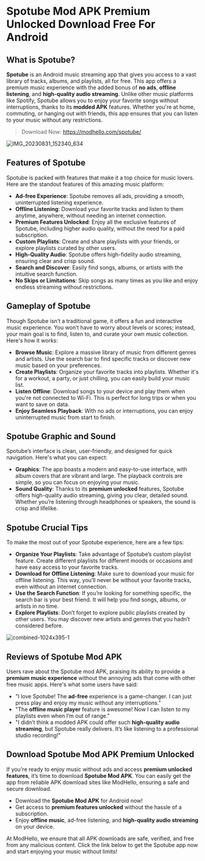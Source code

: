 # Spotube Mod APK Premium Unlocked Download Free For Android

## What is Spotube?

**Spotube** is an Android music streaming app that gives you access to a vast library of tracks, albums, and playlists, all for free. This app offers a premium music experience with the added bonus of **no ads**, **offline listening**, and **high-quality audio streaming**. Unlike other music platforms like Spotify, Spotube allows you to enjoy your favorite songs without interruptions, thanks to its **modded APK** features. Whether you're at home, commuting, or hanging out with friends, this app ensures that you can listen to your music without any restrictions.

>Download Now: https://modhello.com/spotube/

![IMG_20230831_152340_634](https://github.com/user-attachments/assets/71b2bc92-e177-4389-8cfe-67dc9e880940)


## Features of Spotube

Spotube is packed with features that make it a top choice for music lovers. Here are the standout features of this amazing music platform:

- **Ad-free Experience**: Spotube removes all ads, providing a smooth, uninterrupted listening experience.
- **Offline Listening**: Download your favorite tracks and listen to them anytime, anywhere, without needing an internet connection.
- **Premium Features Unlocked**: Enjoy all the exclusive features of Spotube, including higher audio quality, without the need for a paid subscription.
- **Custom Playlists**: Create and share playlists with your friends, or explore playlists curated by other users.
- **High-Quality Audio**: Spotube offers high-fidelity audio streaming, ensuring clear and crisp sound.
- **Search and Discover**: Easily find songs, albums, or artists with the intuitive search function.
- **No Skips or Limitations**: Skip songs as many times as you like and enjoy endless streaming without restrictions.

## Gameplay of Spotube

Though Spotube isn’t a traditional game, it offers a fun and interactive music experience. You won’t have to worry about levels or scores; instead, your main goal is to find, listen to, and curate your own music collection. Here's how it works:

- **Browse Music**: Explore a massive library of music from different genres and artists. Use the search bar to find specific tracks or discover new music based on your preferences.
- **Create Playlists**: Organize your favorite tracks into playlists. Whether it's for a workout, a party, or just chilling, you can easily build your music list.
- **Listen Offline**: Download songs to your device and play them when you're not connected to Wi-Fi. This is perfect for long trips or when you want to save on data.
- **Enjoy Seamless Playback**: With no ads or interruptions, you can enjoy uninterrupted music from start to finish.

## Spotube Graphic and Sound

Spotube’s interface is clean, user-friendly, and designed for quick navigation. Here's what you can expect:

- **Graphics**: The app boasts a modern and easy-to-use interface, with album covers that are vibrant and large. The playback controls are simple, so you can focus on enjoying your music.
- **Sound Quality**: Thanks to its **premium unlocked** features, Spotube offers high-quality audio streaming, giving you clear, detailed sound. Whether you’re listening through headphones or speakers, the sound is crisp and lifelike.

## Spotube Crucial Tips

To make the most out of your Spotube experience, here are a few tips:

- **Organize Your Playlists**: Take advantage of Spotube’s custom playlist feature. Create different playlists for different moods or occasions and have easy access to your favorite tracks.
- **Download for Offline Listening**: Make sure to download your music for offline listening. This way, you’ll never be without your favorite tracks, even without an internet connection.
- **Use the Search Function**: If you’re looking for something specific, the search bar is your best friend. It will help you find songs, albums, or artists in no time.
- **Explore Playlists**: Don’t forget to explore public playlists created by other users. You may discover new artists and genres that you hadn’t considered before.

![combined-1024x395-1](https://github.com/user-attachments/assets/4fc2b45c-e965-4332-8884-edbeb6ca9ac0)


## Reviews of Spotube Mod APK

Users rave about the Spotube mod APK, praising its ability to provide a **premium music experience** without the annoying ads that come with other free music apps. Here's what some users have said:

- "I love Spotube! The **ad-free** experience is a game-changer. I can just press play and enjoy my music without any interruptions."
- "The **offline music player** feature is awesome! Now I can listen to my playlists even when I’m out of range."
- "I didn’t think a modded APK could offer such **high-quality audio streaming**, but Spotube really delivers. It’s like listening to a professional studio recording!"

## Download Spotube Mod APK Premium Unlocked

If you're ready to enjoy music without ads and access **premium unlocked features**, it’s time to download **Spotube Mod APK**. You can easily get the app from reliable APK download sites like ModHello, ensuring a safe and secure download.

- Download the **Spotube Mod APK** for Android now!
- Get access to **premium features unlocked** without the hassle of a subscription.
- Enjoy **offline music**, ad-free listening, and **high-quality audio streaming** on your device.

At ModHello, we ensure that all APK downloads are safe, verified, and free from any malicious content. Click the link below to get the Spotube app now and start enjoying your music without limits!

